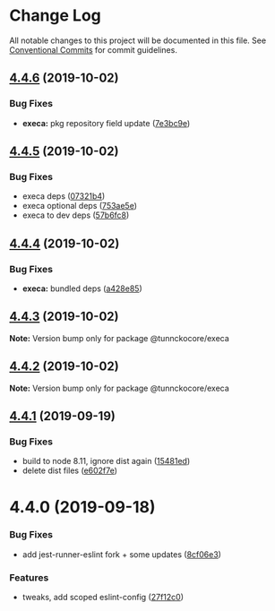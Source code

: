 # Change Log

All notable changes to this project will be documented in this file.
See [Conventional Commits](https://conventionalcommits.org) for commit guidelines.

## [4.4.6](https://github.com/tunnckoCore/opensource/compare/@tunnckocore/execa@4.4.5...@tunnckocore/execa@4.4.6) (2019-10-02)


### Bug Fixes

* **execa:** pkg repository field update ([7e3bc9e](https://github.com/tunnckoCore/opensource/commit/7e3bc9e))





## [4.4.5](https://github.com/tunnckoCore/opensource/compare/@tunnckocore/execa@4.4.4...@tunnckocore/execa@4.4.5) (2019-10-02)


### Bug Fixes

* execa deps ([07321b4](https://github.com/tunnckoCore/opensource/commit/07321b4))
* execa optional deps ([753ae5e](https://github.com/tunnckoCore/opensource/commit/753ae5e))
* execa to dev deps ([57b6fc8](https://github.com/tunnckoCore/opensource/commit/57b6fc8))





## [4.4.4](https://github.com/tunnckoCore/opensource/compare/@tunnckocore/execa@4.4.3...@tunnckocore/execa@4.4.4) (2019-10-02)


### Bug Fixes

* **execa:** bundled deps ([a428e85](https://github.com/tunnckoCore/opensource/commit/a428e85))





## [4.4.3](https://github.com/tunnckoCore/opensource/compare/@tunnckocore/execa@4.4.2...@tunnckocore/execa@4.4.3) (2019-10-02)

**Note:** Version bump only for package @tunnckocore/execa





## [4.4.2](https://github.com/tunnckoCore/opensource/compare/@tunnckocore/execa@4.4.1...@tunnckocore/execa@4.4.2) (2019-10-02)

**Note:** Version bump only for package @tunnckocore/execa





## [4.4.1](https://github.com/tunnckoCore/opensource/compare/@tunnckocore/execa@4.4.0...@tunnckocore/execa@4.4.1) (2019-09-19)


### Bug Fixes

* build to node 8.11, ignore dist again ([15481ed](https://github.com/tunnckoCore/opensource/commit/15481ed))
* delete dist files ([e602f7e](https://github.com/tunnckoCore/opensource/commit/e602f7e))





# 4.4.0 (2019-09-18)


### Bug Fixes

* add jest-runner-eslint fork + some updates ([8cf06e3](https://github.com/tunnckoCore/opensource/commit/8cf06e3))


### Features

* tweaks, add scoped eslint-config ([27f12c0](https://github.com/tunnckoCore/opensource/commit/27f12c0))
